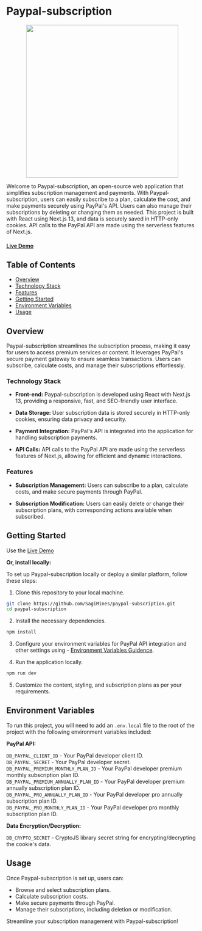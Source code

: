 # Paypal-subscription

<div align='center'>
<a href="https://paypal-subscription.vercel.app/">
<img src="https://lh3.googleusercontent.com/pw/ADCreHe9Xhv0e8goYfIgB0o9Q7UAGAD7xNY1owjU7n7m3PsjT9GmNay6fpRVltB-4vF5UriDkJmdluviTMzSbfC4nGiU7xZ57X9DmQmzgavisIKn6KhAbzkKluoBOnz7p7Aq7dnnbDuWl7Xmo4Vb0itkrXmF=w625-h280-s-no?authuser=3" width=400/>
</a>
</div>

Welcome to Paypal-subscription, an open-source web application that simplifies subscription management and payments. With Paypal-subscription, users can easily subscribe to a plan, calculate the cost, and make payments securely using PayPal's API. Users can also manage their subscriptions by deleting or changing them as needed. This project is built with React using Next.js 13, and data is securely saved in HTTP-only cookies. API calls to the PayPal API are made using the serverless features of Next.js.

#### **[Live Demo](https://paypal-subscription.vercel.app/)**

## Table of Contents

- [Overview](#overview)
- [Technology Stack](#technology-stack)
- [Features](#features)
- [Getting Started](#getting-started)
- [Environment Variables](#environment-variables)
- [Usage](#usage)

## Overview

Paypal-subscription streamlines the subscription process, making it easy for users to access premium services or content. It leverages PayPal's secure payment gateway to ensure seamless transactions. Users can subscribe, calculate costs, and manage their subscriptions effortlessly.

### Technology Stack

- **Front-end:** Paypal-subscription is developed using React with Next.js 13, providing a responsive, fast, and SEO-friendly user interface.

- **Data Storage:** User subscription data is stored securely in HTTP-only cookies, ensuring data privacy and security.

- **Payment Integration:** PayPal's API is integrated into the application for handling subscription payments.

- **API Calls:** API calls to the PayPal API are made using the serverless features of Next.js, allowing for efficient and dynamic interactions.

### Features

- **Subscription Management:** Users can subscribe to a plan, calculate costs, and make secure payments through PayPal.

- **Subscription Modification:** Users can easily delete or change their subscription plans, with corresponding actions available when subscribed.

## Getting Started

Use the [Live Demo](https://paypal-subscription.vercel.app/)

**Or, install locally:**

To set up Paypal-subscription locally or deploy a similar platform, follow these steps:

1. Clone this repository to your local machine.

```bash
git clone https://github.com/SagiMines/paypal-subscription.git
cd paypal-subscription
```

2. Install the necessary dependencies.

```bash
npm install
```

3. Configure your environment variables for PayPal API integration and other settings using - [Environment Variables Guidence](#environment-variables).

4. Run the application locally.

```bash
npm run dev
```

5. Customize the content, styling, and subscription plans as per your requirements.

## Environment Variables

To run this project, you will need to add an `.env.local` file to the root of the project with the following environment variables included:

**PayPal API:**

`DB_PAYPAL_CLIENT_ID` - Your PayPal developer client ID.  
`DB_PAYPAL_SECRET` - Your PayPal developer secret.  
`DB_PAYPAL_PREMIUM_MONTHLY_PLAN_ID` - Your PayPal developer premium monthly subscription plan ID.  
`DB_PAYPAL_PREMIUM_ANNUALLY_PLAN_ID` - Your PayPal developer premium annually subscription plan ID.  
`DB_PAYPAL_PRO_ANNUALLY_PLAN_ID` - Your PayPal developer pro annually subscription plan ID.  
`DB_PAYPAL_PRO_MONTHLY_PLAN_ID` - Your PayPal developer pro monthly subscription plan ID.

**Data Encryption/Decryption:**

`DB_CRYPTO_SECRET` - CryptoJS library secret string for encrypting/decrypting the cookie's data.

## Usage

Once Paypal-subscription is set up, users can:

- Browse and select subscription plans.
- Calculate subscription costs.
- Make secure payments through PayPal.
- Manage their subscriptions, including deletion or modification.

Streamline your subscription management with Paypal-subscription!
